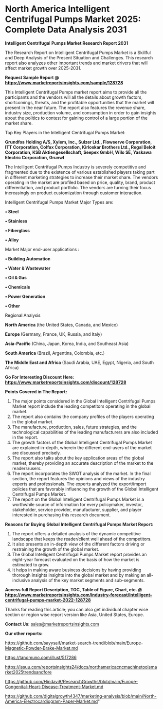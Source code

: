 # North America Intelligent Centrifugal Pumps Market 2025: Complete Data Analysis 2031

<strong>Intelligent Centrifugal Pumps Market Research Report 2031</strong>

The Research Report on Intelligent Centrifugal Pumps Market is a Skillful and Deep Analysis of the Present Situation and Challenges. This research report also analyzes other important trends and market drivers that will affect market growth over 2025-2031.

<strong>Request Sample Report @ <a href=https://www.marketreportsinsights.com/sample/128728>https://www.marketreportsinsights.com/sample/128728</a></strong>

This Intelligent Centrifugal Pumps market report aims to provide all the participants and the vendors will all the details about growth factors, shortcomings, threats, and the profitable opportunities that the market will present in the near future. The report also features the revenue share, industry size, production volume, and consumption in order to gain insights about the politics to contest for gaining control of a large portion of the market share.

Top Key Players in the Intelligent Centrifugal Pumps Market:

<strong>Grundfos Holding A/S, Xylem, Inc., Sulzer Ltd., Flowserve Corporation, ITT Corporation, Colfax Corporation, Kirloskar Brothers Ltd., Regal Beloit Corporation, KSB Aktiengesellschaft, Seepex GmbH, Wilo SE, Yaskawa Electric Corporation, Grunwl</strong>

The Intelligent Centrifugal Pumps Industry is severely competitive and fragmented due to the existence of various established players taking part in different marketing strategies to increase their market share. The vendors operating in the market are profiled based on price, quality, brand, product differentiation, and product portfolio. The vendors are turning their focus increasingly on product customization through customer interaction.

Intelligent Centrifugal Pumps Market Major Types are:

<strong>• Steel

• Stainless

• Fiberglass

• Alloy</strong>

Market Major end-user applications :

<strong>• Building Automation

• Water & Wastewater

• Oil & Gas

• Chemicals

• Power Generation

• Other</strong>

Regional Analysis

</u><strong><b>North America</b></strong> (the United States, Canada, and Mexico)

<strong><b>Europe </b></strong>(Germany, France, UK, Russia, and Italy)

<strong><b>Asia-Pacific</b></strong> (China, Japan, Korea, India, and Southeast Asia)

<strong><b>South America</b></strong> (Brazil, Argentina, Colombia, etc.)

<strong><b>The Middle East and Africa</b></strong> (Saudi Arabia, UAE, Egypt, Nigeria, and South Africa)

<strong>Go For Interesting Discount Here: <a href=https://www.marketreportsinsights.com/discount/128728>https://www.marketreportsinsights.com/discount/128728</a></strong>

<strong>Points Covered in The Report:</strong>
<ol>
  <li>The major points considered in the Global Intelligent Centrifugal Pumps Market report include the leading competitors operating in the global market.</li>
  <li>The report also contains the company profiles of the players operating in the global market.</li>
  <li>The manufacture, production, sales, future strategies, and the technological capabilities of the leading manufacturers are also included in the report.</li>
  <li>The growth factors of the Global Intelligent Centrifugal Pumps Market are explained in-depth, wherein the different end-users of the market are discussed precisely.</li>
  <li>The report also talks about the key application areas of the global market, thereby providing an accurate description of the market to the readers/users.</li>
  <li>The report incorporates the SWOT analysis of the market. In the final section, the report features the opinions and views of the industry experts and professionals. The experts analyzed the export/import policies that are favorably influencing the growth of the Global Intelligent Centrifugal Pumps Market.</li>
  <li>The report on the Global Intelligent Centrifugal Pumps Market is a worthwhile source of information for every policymaker, investor, stakeholder, service provider, manufacturer, supplier, and player interested in purchasing this research document.</li>
</ol>
<strong>Reasons for Buying Global Intelligent Centrifugal Pumps Market Report:</strong>

<ol>
  <li>The report offers a detailed analysis of the dynamic competitive landscape that keeps the reader/client well ahead of the competitors.</li>
  <li>It also presents an in-depth view of the different factors driving or restraining the growth of the global market.</li>
  <li>The Global Intelligent Centrifugal Pumps Market report provides an eight-year forecast evaluated on the basis of how the market is estimated to grow.</li>
  <li>It helps in making aware business decisions by having providing thorough insights insights into the global market and by making an all-inclusive analysis of the key market segments and sub-segments.</li>
</ol>
<strong>Access full Report Description, TOC, Table of Figure, Chart, etc. @ <a href=https://www.marketreportsinsights.com/industry-forecast/intelligent-centrifugal-pumps-market-2022-128728>https://www.marketreportsinsights.com/industry-forecast/intelligent-centrifugal-pumps-market-2022-128728</a></strong>


Thanks for reading this article; you can also get individual chapter wise section or region wise report version like Asia, United States, Europe.

<strong>Contact Us:</strong>
sales@marketreportsinsights.com

<strong>Our other reports:</strong>

<a href=https://github.com/sayysaif/market-search-trend/blob/main/Europe-Magnetic-Powder-Brake-Market.md>https://github.com/sayysaif/market-search-trend/blob/main/Europe-Magnetic-Powder-Brake-Market.md</a>

<a href=https://tanomuno.com/illust/517286>https://tanomuno.com/illust/517286</a>

<a href=https://issuu.com/reportsinsights24/docs/northamericacncmachinetoolsmarket2025trendsandfore>https://issuu.com/reportsinsights24/docs/northamericacncmachinetoolsmarket2025trendsandfore</a>

<a href=https://github.com/Hindavi8/ResearchGrowths/blob/main/Europe-Congenital-Heart-Disease-Treatment-Market.md>https://github.com/Hindavi8/ResearchGrowths/blob/main/Europe-Congenital-Heart-Disease-Treatment-Market.md</a>

<a href=https://github.com/digitalgrowth4347/marketing-analysis/blob/main/North-America-Electrocardiogram-Paper-Market.md>https://github.com/digitalgrowth4347/marketing-analysis/blob/main/North-America-Electrocardiogram-Paper-Market.md</a>"
